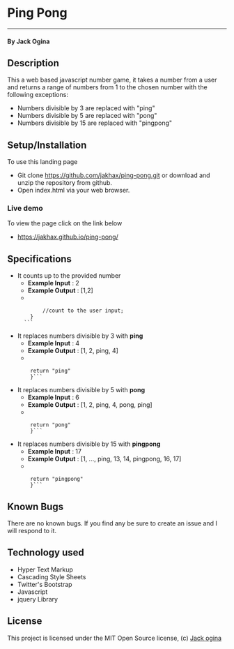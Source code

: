 Ping Pong
===================

- - - - 
#### By **Jack Ogina**

## Description ##
This a web based javascript number game, it takes a number from a user and returns a range of numbers from 1 to the chosen number with the following exceptions:
* Numbers divisible by 3 are replaced with "ping"
* Numbers divisible by 5 are replaced with "pong"
* Numbers divisible by 15 are replaced with "pingpong"

## Setup/Installation ##
To use this landing page 
* Git clone https://github.com/jakhax/ping-pong.git or download and unzip the repository from github.
* Open index.html via your web browser.

### Live demo ###
To view the page click on the link below
* https://jakhax.github.io/ping-pong/

## Specifications ##
* It counts up to the provided number
    * **Example Input** :  2
    * **Example Output** : [1,2]
    * 
    ```for(var i=1; i<=userInput; i+=1){
			//count to the user input;
		}
	  ```
* It replaces numbers divisible by 3 with **ping**
    * **Example Input** :  4
    * **Example Output** : [1, 2, ping, 4]
    * 
    ```if(number % 3===0){
		return "ping"
		}```
* It replaces numbers divisible by 5 with **pong**
    * **Example Input** :  6
    * **Example Output** : [1, 2, ping, 4, pong, ping]
    * 
    ```if(number % 5===0){
		return "pong"
		}```
* It replaces numbers divisible by 15 with **pingpong**
    * **Example Input** :  17
    * **Example Output** : [1, ..., ping, 13, 14, pingpong, 16, 17]
    * 
    ```if(number % 15===0){
		return "pingpong"
		}```

## Known Bugs ##

There are no known bugs. If you find any be sure to create an issue and I will respond to it.

## Technology used ##

* Hyper Text Markup
* Cascading Style Sheets
* Twitter's Bootstrap
* Javascript
* jquery Library

## License ##

This project is licensed under the MIT Open Source license, (c) [Jack ogina](https://github.com/jakhax) 